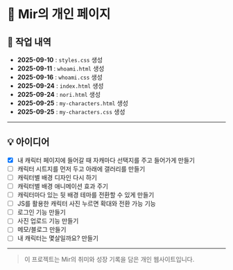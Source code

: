
# 🐉 Mir의 개인 페이지


## 📅 작업 내역
- **2025-09-10** : `styles.css` 생성
- **2025-09-11** : `whoami.html` 생성
- **2025-09-16** : `whoami.css` 생성
- **2025-09-24** : `index.html` 생성
- **2025-09-24** : `nori.html` 생성
- **2025-09-25** : `my-characters.html` 생성
- **2025-09-25** : `my-characters.css` 생성

---

## 💡 아이디어
- [x] 내 캐릭터 페이지에 들어갈 때 자캐마다 선택지를 주고 들어가게 만들기
- [ ] 캐릭터 시트지를 먼저 두고 아래에 갤러리를 만들기
- [ ] 캐릭터별 배경 디자인 다시 하기
- [ ] 캐릭터별 배경 애니메이션 효과 주기
- [ ] 캐릭터마다 있는 뒷 배경 테마를 전환할 수 있게 만들기
- [ ] JS를 활용한 캐릭터 사진 누르면 확대와 전환 가능 기능
- [ ] 로그인 기능 만들기
- [ ] 사진 업로드 기능 만들기
- [ ] 메모/블로그 만들기
- [ ] 내 캐릭터는 몇살일까요? 만들기

---

> 이 프로젝트는 Mir의 취미와 성장 기록을 담은 개인 웹사이트입니다.

